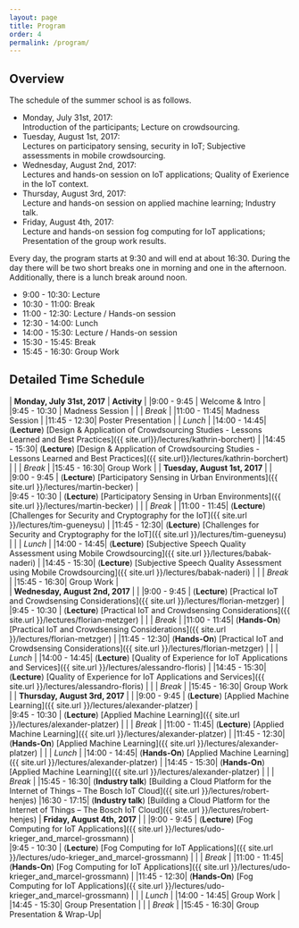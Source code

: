 ```yaml
---
layout: page
title: Program
order: 4
permalink: /program/
---
```


## Overview

The schedule of the summer school is as follows.

* Monday, July 31st, 2017:  
  Introduction of the participants; Lecture on crowdsourcing.
* Tuesday, August 1st, 2017:  
  Lectures on participatory sensing, security in IoT; Subjective assessments in mobile crowdsourcing.
* Wednesday, August 2nd, 2017:  
  Lectures and hands-on session on IoT applications; Quality of Exerience in the IoT context.
* Thursday, August 3rd, 2017:  
  Lecture and hands-on session on applied machine learning; Industry talk.
* Friday, August 4th, 2017:  
  Lecture and hands-on session fog computing for IoT applications; Presentation of the group work results.

Every day, the program starts at 9:30 and will end at about 16:30.
During the day there will be two short breaks one in morning and one in the afternoon.
Additionally, there is a lunch break around noon.
* 9:00 - 10:30: Lecture
* 10:30 - 11:00: Break
* 11:00 - 12:30: Lecture / Hands-on session 
* 12:30 - 14:00: Lunch
* 14:00 - 15:30: Lecture / Hands-on session
* 15:30 - 15:45: Break
* 15:45 - 16:30: Group Work      

## Detailed Time Schedule

| **Monday, July 31st, 2017** | **Activity** |
|9:00 - 9:45  | Welcome & Intro |   
|9:45 - 10:30 | Madness Session | 
|             | *Break*         | 
|11:00 - 11:45| Madness Session |
|11:45 - 12:30| Poster Presentation
|             | *Lunch*         | 
|14:00 - 14:45| (**Lecture**) [Design &amp; Application of Crowdsourcing Studies - Lessons Learned and Best Practices]({{ site.url}}/lectures/kathrin-borchert)  | 
|14:45 - 15:30| (**Lecture**) [Design &amp; Application of Crowdsourcing Studies - Lessons Learned and Best Practices]({{ site.url}}/lectures/kathrin-borchert)  | 
|             | *Break*         | 
|15:45 - 16:30| Group Work      |
| **Tuesday, August 1st, 2017** |     |
|9:00 - 9:45  | (**Lecture**) [Participatory Sensing in Urban Environments]({{ site.url }}/lectures/martin-becker) |   
|9:45 - 10:30 | (**Lecture**) [Participatory Sensing in Urban Environments]({{ site.url }}/lectures/martin-becker) | 
|             | *Break*         | 
|11:00 - 11:45| (**Lecture**) [Challenges for Security and Cryptography for the IoT]({{ site.url }}/lectures/tim-gueneysu) |
|11:45 - 12:30| (**Lecture**) [Challenges for Security and Cryptography for the IoT]({{ site.url }}/lectures/tim-gueneysu) |
|             | *Lunch*         | 
|14:00 - 14:45| (**Lecture**) [Subjective Speech Quality Assessment using Mobile Crowdsourcing]({{ site.url }}/lectures/babak-naderi)    | 
|14:45 - 15:30| (**Lecture**) [Subjective Speech Quality Assessment using Mobile Crowdsourcing]({{ site.url }}/lectures/babak-naderi)    | 
|             | *Break*         | 
|15:45 - 16:30| Group Work      |   
| **Wednesday, August 2nd, 2017** |     |
|9:00 - 9:45  | (**Lecture**) [Practical IoT and Crowdsensing Considerations]({{ site.url }}/lectures/florian-metzger) |   
|9:45 - 10:30 | (**Lecture**) [Practical IoT and Crowdsensing Considerations]({{ site.url }}/lectures/florian-metzger) | 
|             | *Break*         | 
|11:00 - 11:45| (**Hands-On**) [Practical IoT and Crowdsensing Considerations]({{ site.url }}/lectures/florian-metzger) |
|11:45 - 12:30| (**Hands-On**) [Practical IoT and Crowdsensing Considerations]({{ site.url }}/lectures/florian-metzger) |
|             | *Lunch*         | 
|14:00 - 14:45| (**Lecture**) [Quality of Experience for IoT Applications and Services]({{ site.url }}/lectures/alessandro-floris)  | 
|14:45 - 15:30| (**Lecture**) [Quality of Experience for IoT Applications and Services]({{ site.url }}/lectures/alessandro-floris)  | 
|             | *Break*         | 
|15:45 - 16:30| Group Work      |
| **Thursday, August 3rd, 2017** |     |
|9:00 - 9:45  | (**Lecture**) [Applied Machine Learning]({{ site.url }}/lectures/alexander-platzer)  |   
|9:45 - 10:30 | (**Lecture**) [Applied Machine Learning]({{ site.url }}/lectures/alexander-platzer)  | 
|             | *Break*         | 
|11:00 - 11:45| (**Lecture**) [Applied Machine Learning]({{ site.url }}/lectures/alexander-platzer)  |
|11:45 - 12:30| (**Hands-On**) [Applied Machine Learning]({{ site.url }}/lectures/alexander-platzer)  |
|             | *Lunch*         | 
|14:00 - 14:45| (**Hands-On**) [Applied Machine Learning]({{ site.url }}/lectures/alexander-platzer)  | 
|14:45 - 15:30| (**Hands-On**) [Applied Machine Learning]({{ site.url }}/lectures/alexander-platzer)  | 
|             | *Break*         | 
|15:45 - 16:30| (**Industry talk**) [Building a Cloud Platform for the Internet of Things – The Bosch IoT Cloud]({{ site.url }}/lectures/robert-henjes)
|16:30 - 17:15| (**Industry talk**) [Building a Cloud Platform for the Internet of Things – The Bosch IoT Cloud]({{ site.url }}/lectures/robert-henjes)
| **Friday, August 4th, 2017** |     |
|9:00 - 9:45  | (**Lecture**) [Fog Computing for IoT Applications]({{ site.url }}/lectures/udo-krieger_and_marcel-grossmann)   |   
|9:45 - 10:30 | (**Lecture**) [Fog Computing for IoT Applications]({{ site.url }}/lectures/udo-krieger_and_marcel-grossmann)   | 
|             | *Break*         | 
|11:00 - 11:45| (**Hands-On**) [Fog Computing for IoT Applications]({{ site.url }}/lectures/udo-krieger_and_marcel-grossmann)   |
|11:45 - 12:30| (**Hands-On**) [Fog Computing for IoT Applications]({{ site.url }}/lectures/udo-krieger_and_marcel-grossmann)   |
|             | *Lunch*         | 
|14:00 - 14:45| Group Work  | 
|14:45 - 15:30| Group Presentation  | 
|             | *Break*         | 
|15:45 - 16:30| Group Presentation & Wrap-Up|   
